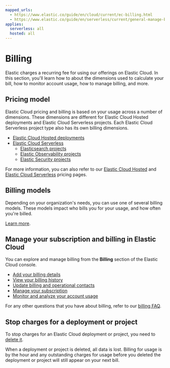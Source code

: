 ```yaml
---
mapped_urls:
  - https://www.elastic.co/guide/en/cloud/current/ec-billing.html
  - https://www.elastic.co/guide/en/serverless/current/general-manage-billing.html
applies:
  serverless: all
  hosted: all
---
```


# Billing

Elastic charges a recurring fee for using our offerings on Elastic Cloud. In this section, you'll learn how to about the dimensions used to calculate your bill, how to monitor account usage, how to manage billing, and more.

## Pricing model

Elastic Cloud pricing and billing is based on your usage across a number of dimensions. These dimensions are different for Elastic Cloud Hosted deployments and Elastic Cloud Serverless projects. Each Elastic Cloud Serverless project type also has its own billing dimensions.

* [Elastic Cloud Hosted deployments](/deploy-manage/cloud-organization/billing/cloud-hosted-deployment-billing-dimensions.md)
* [Elastic Cloud Serverless](/deploy-manage/cloud-organization/billing/serverless-project-billing-dimensions.md)
  * [Elasticsearch projects](/deploy-manage/cloud-organization/billing/elasticsearch-billing-dimensions.md)
  * [Elastic Observability projects](/deploy-manage/cloud-organization/billing/elastic-observability-billing-dimensions.md)
  * [Elastic Security projects](/deploy-manage/cloud-organization/billing/security-billing-dimensions.md)
  
For more information, you can also refer to our [Elastic Cloud Hosted](https://www.elastic.co/pricing) and [Elastic Cloud Serverless](https://www.elastic.co/pricing/serverless-search) pricing pages.

## Billing models

Depending on your organization's needs, you can use one of several billing models. These models impact who bills you for your usage, and how often you're billed.

[Learn more](/deploy-manage/cloud-organization/billing/billing-models.md).

## Manage your subscription and billing in Elastic Cloud

You can explore and manage billing from the **Billing** section of the Elastic Cloud console.

* [Add your billing details](/deploy-manage/cloud-organization/billing/add-billing-details.md)
* [View your billing history](/deploy-manage/cloud-organization/billing/view-billing-history.md)
* [Update billing and operational contacts](/deploy-manage/cloud-organization/billing/update-billing-operational-contacts.md)
* [Manage your subscription](/deploy-manage/cloud-organization/billing/manage-subscription.md)
* [Monitor and analyze your account usage](/deploy-manage/cloud-organization/billing/monitor-analyze-usage.md)

For any other questions that you have about billing, refer to our [billing FAQ](/deploy-manage/cloud-organization/billing/billing-faq.md).

## Stop charges for a deployment or project

To stop charges for an Elastic Cloud deployment or project, you need to [delete it](/deploy-manage/uninstall/delete-a-cloud-deployment.md).

When a deployment or project is deleted, all data is lost. Billing for usage is by the hour and any outstanding charges for usage before you deleted the deployment or project will still appear on your next bill.
